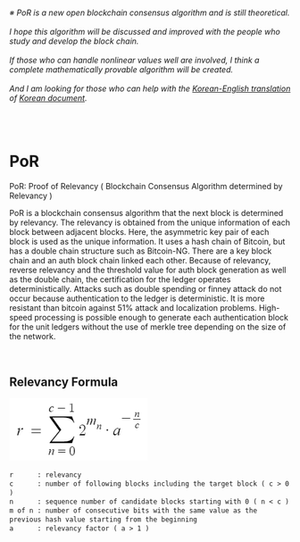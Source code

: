 ###### ※ PoR is a new open blockchain consensus algorithm and is still theoretical.<br/><br/>I hope this algorithm will be discussed and improved with the people who study and develop the block chain.<br/><br/>If those who can handle nonlinear values well are involved, I think a complete mathematically provable algorithm will be created.<br/><br/>And I am looking for those who can help with the [Korean-English translation](https://github.com/ninanoo/PoR---Korean-Version/issues/1) of [Korean document](https://github.com/ninanoo/PoR---Korean-Version).

<br/>

# PoR
PoR: Proof of Relevancy ( Blockchain Consensus Algorithm determined by Relevancy )

PoR is a blockchain consensus algorithm that the next block is determined by relevancy.
The relevancy is obtained from the unique information of each block between adjacent blocks.
Here, the asymmetric key pair of each block is used as the unique information.
It uses a hash chain of Bitcoin, but has a double chain structure such as Bitcoin-NG.
There are a key block chain and an auth block chain linked each other.
Because of relevancy, reverse relevancy and the threshold value for auth block generation as well as the double chain, the certification for the ledger operates deterministically.
Attacks such as double spending or finney attack do not occur because authentication to the ledger is deterministic.
It is more resistant than bitcoin against 51% attack and localization problems.
High-speed processing is possible enough to generate each authentication block for the unit ledgers without the use of merkle tree depending on the size of the network.

<br/>

## Relevancy Formula
![relevancyFormula](relevancyFormula.png?raw=true "relevancyFormula")
```
r      : relevancy
c      : number of following blocks including the target block ( c > 0 )
n      : sequence number of candidate blocks starting with 0 ( n < c )
m of n : number of consecutive bits with the same value as the previous hash value starting from the beginning
a      : relevancy factor ( a > 1 )
```
